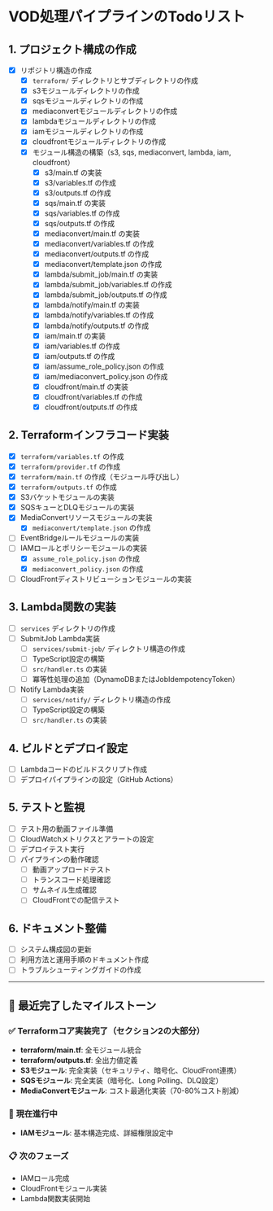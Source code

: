 # VOD処理パイプラインのTodoリスト

## 1. プロジェクト構成の作成
- [x] リポジトリ構造の作成
  - [x] `terraform/` ディレクトリとサブディレクトリの作成
  - [x] s3モジュールディレクトリの作成
  - [x] sqsモジュールディレクトリの作成
  - [x] mediaconvertモジュールディレクトリの作成
  - [x] lambdaモジュールディレクトリの作成
  - [x] iamモジュールディレクトリの作成
  - [x] cloudfrontモジュールディレクトリの作成
  - [x] モジュール構造の構築（s3, sqs, mediaconvert, lambda, iam, cloudfront）
    - [x] s3/main.tf の実装
    - [x] s3/variables.tf の作成
    - [x] s3/outputs.tf の作成
    - [x] sqs/main.tf の実装
    - [x] sqs/variables.tf の作成
    - [x] sqs/outputs.tf の作成
    - [x] mediaconvert/main.tf の実装
    - [x] mediaconvert/variables.tf の作成
    - [x] mediaconvert/outputs.tf の作成
    - [x] mediaconvert/template.json の作成
    - [x] lambda/submit_job/main.tf の実装
    - [x] lambda/submit_job/variables.tf の作成
    - [x] lambda/submit_job/outputs.tf の作成
    - [x] lambda/notify/main.tf の実装
    - [x] lambda/notify/variables.tf の作成
    - [x] lambda/notify/outputs.tf の作成
    - [x] iam/main.tf の実装
    - [x] iam/variables.tf の作成
    - [x] iam/outputs.tf の作成
    - [x] iam/assume_role_policy.json の作成
    - [x] iam/mediaconvert_policy.json の作成
    - [x] cloudfront/main.tf の実装
    - [x] cloudfront/variables.tf の作成
    - [x] cloudfront/outputs.tf の作成

## 2. Terraformインフラコード実装
- [x] `terraform/variables.tf` の作成
- [x] `terraform/provider.tf` の作成
- [x] `terraform/main.tf` の作成（モジュール呼び出し）
- [x] `terraform/outputs.tf` の作成
- [x] S3バケットモジュールの実装
- [x] SQSキューとDLQモジュールの実装
- [x] MediaConvertリソースモジュールの実装
  - [x] `mediaconvert/template.json` の作成
- [ ] EventBridgeルールモジュールの実装
- [ ] IAMロールとポリシーモジュールの実装
  - [x] `assume_role_policy.json` の作成
  - [x] `mediaconvert_policy.json` の作成
- [ ] CloudFrontディストリビューションモジュールの実装

## 3. Lambda関数の実装
- [ ] `services` ディレクトリの作成
- [ ] SubmitJob Lambda実装
  - [ ] `services/submit-job/` ディレクトリ構造の作成
  - [ ] TypeScript設定の構築
  - [ ] `src/handler.ts` の実装
  - [ ] 冪等性処理の追加（DynamoDBまたはJobIdempotencyToken）
- [ ] Notify Lambda実装
  - [ ] `services/notify/` ディレクトリ構造の作成
  - [ ] TypeScript設定の構築
  - [ ] `src/handler.ts` の実装

## 4. ビルドとデプロイ設定
- [ ] Lambdaコードのビルドスクリプト作成
- [ ] デプロイパイプラインの設定（GitHub Actions）

## 5. テストと監視
- [ ] テスト用の動画ファイル準備
- [ ] CloudWatchメトリクスとアラートの設定
- [ ] デプロイテスト実行
- [ ] パイプラインの動作確認
  - [ ] 動画アップロードテスト
  - [ ] トランスコード処理確認
  - [ ] サムネイル生成確認
  - [ ] CloudFrontでの配信テスト

## 6. ドキュメント整備
- [ ] システム構成図の更新
- [ ] 利用方法と運用手順のドキュメント作成
- [ ] トラブルシューティングガイドの作成

---

## 🎉 **最近完了したマイルストーン**

### ✅ **Terraformコア実装完了**（セクション2の大部分）
- **terraform/main.tf**: 全モジュール統合 
- **terraform/outputs.tf**: 全出力値定義
- **S3モジュール**: 完全実装（セキュリティ、暗号化、CloudFront連携）
- **SQSモジュール**: 完全実装（暗号化、Long Polling、DLQ設定）
- **MediaConvertモジュール**: コスト最適化実装（70-80%コスト削減）

### 🔄 **現在進行中**
- **IAMモジュール**: 基本構造完成、詳細権限設定中

### 📋 **次のフェーズ**
- IAMロール完成
- CloudFrontモジュール実装
- Lambda関数実装開始 
